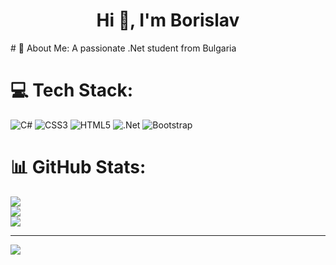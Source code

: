 <h1 align="center">Hi 👋, I'm Borislav</h1>
# 💫 About Me:
A passionate .Net student from Bulgaria 

# 💻 Tech Stack:
![C#](https://img.shields.io/badge/c%23-%23239120.svg?style=for-the-badge&logo=c-sharp&logoColor=white) ![CSS3](https://img.shields.io/badge/css3-%231572B6.svg?style=for-the-badge&logo=css3&logoColor=white) ![HTML5](https://img.shields.io/badge/html5-%23E34F26.svg?style=for-the-badge&logo=html5&logoColor=white) ![.Net](https://img.shields.io/badge/.NET-5C2D91?style=for-the-badge&logo=.net&logoColor=white) ![Bootstrap](https://img.shields.io/badge/bootstrap-%23563D7C.svg?style=for-the-badge&logo=bootstrap&logoColor=white)
# 📊 GitHub Stats:
![](https://github-readme-stats.vercel.app/api?username=BorislavDimitrov&theme=flag-india&hide_border=false&include_all_commits=false&count_private=false)<br/>
![](https://github-readme-streak-stats.herokuapp.com/?user=BorislavDimitrov&theme=flag-india&hide_border=false)<br/>
![](https://github-readme-stats.vercel.app/api/top-langs/?username=BorislavDimitrov&theme=flag-india&hide_border=false&include_all_commits=false&count_private=false&layout=compact)

---
[![](https://visitcount.itsvg.in/api?id=BorislavDimitrov&icon=0&color=0)](https://visitcount.itsvg.in)
